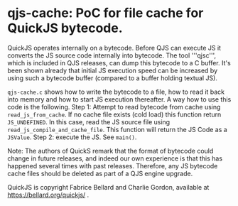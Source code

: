 # qjs-cache: PoC for file cache for QuickJS bytecode.

QuickJS operates internally on a bytecode. Before QJS can execute JS it converts the JS source code internally into bytecode.
The tool '''qjsc''', which is included in QJS releases, can dump this bytecode to a C buffer.
It's been shown already that initial JS execution speed can be increased by using such a bytecode buffer (compared to a buffer holding textual JS).

```qjs-cache.c``` shows how to write the bytecode to a file, how to read it back into memory and how to start JS execution thereafter.  A way how to use this code is the following. Step 1: Attempt to read bytecode from cache using ```read_js_from_cache```. If no cache file exists (cold load) this function return ```JS_UNDEFINED```. In this case, read the JS source file using ```read_js_compile_and_cache_file```. This function will return the JS Code as a ```JSValue```. Step 2: execute the JS. See ```main()```.

Note: The authors of QuickS remark that the format of bytecode could change in future releases, and indeed our own experience is that this has happened several times with past releases. Therefore, any JS bytecode cache files should be deleted as part of a QJS engine upgrade.

QuickJS is copyright Fabrice Bellard and Charlie Gordon, available at https://bellard.org/quickjs/ .

